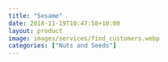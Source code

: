 ```yaml
---
title: "Sesame"
date: 2018-11-19T10:47:58+10:00
layout: product
image: images/services/find_customers.webp
categories: ["Nuts and Seeds"]
---
```

